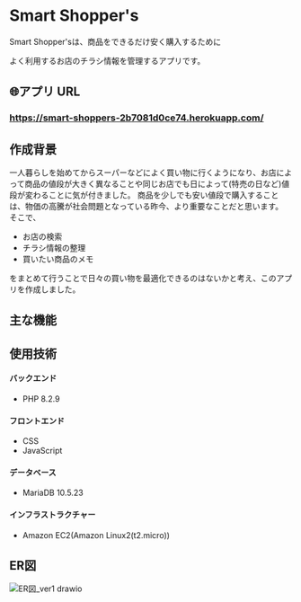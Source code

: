 <h1>Smart Shopper's</h1>
Smart Shopper'sは、商品をできるだけ安く購入するために

よく利用するお店のチラシ情報を管理するアプリです。


## :globe_with_meridians:アプリ URL

### **https://smart-shoppers-2b7081d0ce74.herokuapp.com/**


## 作成背景
一人暮らしを始めてからスーパーなどによく買い物に行くようになり、お店によって商品の値段が大きく異なることや同じお店でも日によって(特売の日など)値段が変わることに気が付きました。
商品を少しでも安い値段で購入することは、物価の高騰が社会問題となっている昨今、より重要なことだと思います。
そこで、
* お店の検索
* チラシ情報の整理
* 買いたい商品のメモ

をまとめて行うことで日々の買い物を最適化できるのはないかと考え、このアプリを作成しました。

## 主な機能

## 使用技術
#### バックエンド
- PHP 8.2.9

#### フロントエンド
- CSS
- JavaScript

#### データベース
- MariaDB 10.5.23

#### インフラストラクチャー
- Amazon EC2(Amazon Linux2(t2.micro))

## ER図
![ER図_ver1 drawio](https://github.com/yukiiga/smart-shoppers/assets/131857292/a492826b-5cc7-461a-8f93-02fee62b73f0)

